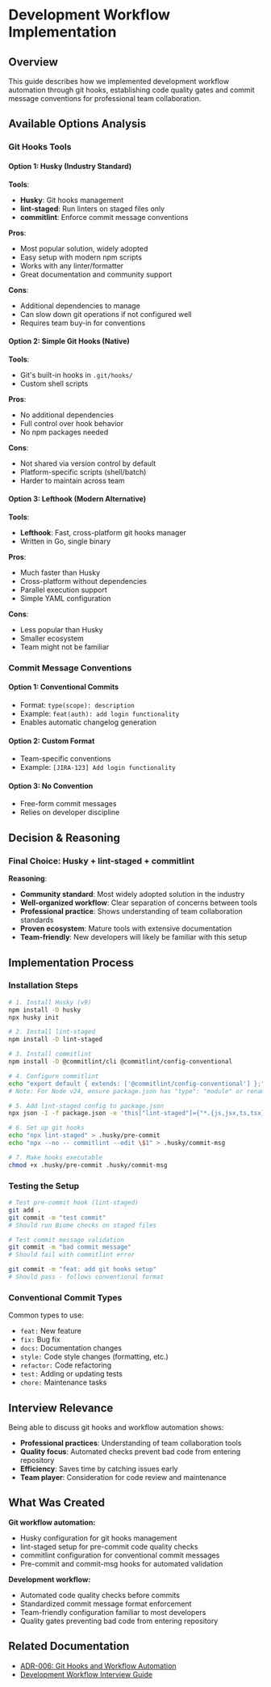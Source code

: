 # Development Workflow Implementation

## Overview

This guide describes how we implemented development workflow automation through git hooks, establishing code quality gates and commit message conventions for professional team collaboration.

## Available Options Analysis

### Git Hooks Tools

#### Option 1: Husky (Industry Standard)

**Tools**:

- **Husky**: Git hooks management
- **lint-staged**: Run linters on staged files only
- **commitlint**: Enforce commit message conventions

**Pros**:

- Most popular solution, widely adopted
- Easy setup with modern npm scripts
- Works with any linter/formatter
- Great documentation and community support

**Cons**:

- Additional dependencies to manage
- Can slow down git operations if not configured well
- Requires team buy-in for conventions

#### Option 2: Simple Git Hooks (Native)

**Tools**:

- Git's built-in hooks in `.git/hooks/`
- Custom shell scripts

**Pros**:

- No additional dependencies
- Full control over hook behavior
- No npm packages needed

**Cons**:

- Not shared via version control by default
- Platform-specific scripts (shell/batch)
- Harder to maintain across team

#### Option 3: Lefthook (Modern Alternative)

**Tools**:

- **Lefthook**: Fast, cross-platform git hooks manager
- Written in Go, single binary

**Pros**:

- Much faster than Husky
- Cross-platform without dependencies
- Parallel execution support
- Simple YAML configuration

**Cons**:

- Less popular than Husky
- Smaller ecosystem
- Team might not be familiar

### Commit Message Conventions

#### Option 1: Conventional Commits

- Format: `type(scope): description`
- Example: `feat(auth): add login functionality`
- Enables automatic changelog generation

#### Option 2: Custom Format

- Team-specific conventions
- Example: `[JIRA-123] Add login functionality`

#### Option 3: No Convention

- Free-form commit messages
- Relies on developer discipline

## Decision & Reasoning

### Final Choice: Husky + lint-staged + commitlint

**Reasoning**:

- **Community standard**: Most widely adopted solution in the industry
- **Well-organized workflow**: Clear separation of concerns between tools
- **Professional practice**: Shows understanding of team collaboration standards
- **Proven ecosystem**: Mature tools with extensive documentation
- **Team-friendly**: New developers will likely be familiar with this setup

## Implementation Process

### Installation Steps

```bash
# 1. Install Husky (v9)
npm install -D husky
npx husky init

# 2. Install lint-staged
npm install -D lint-staged

# 3. Install commitlint
npm install -D @commitlint/cli @commitlint/config-conventional

# 4. Configure commitlint
echo "export default { extends: ['@commitlint/config-conventional'] };" > commitlint.config.js
# Note: For Node v24, ensure package.json has "type": "module" or rename to commitlint.config.mjs

# 5. Add lint-staged config to package.json
npx json -I -f package.json -e 'this["lint-staged"]={"*.{js,jsx,ts,tsx}": "biome check --fix"}'

# 6. Set up git hooks
echo "npx lint-staged" > .husky/pre-commit
echo "npx --no -- commitlint --edit \$1" > .husky/commit-msg

# 7. Make hooks executable
chmod +x .husky/pre-commit .husky/commit-msg
```

### Testing the Setup

```bash
# Test pre-commit hook (lint-staged)
git add .
git commit -m "test commit"
# Should run Biome checks on staged files

# Test commit message validation
git commit -m "bad commit message"
# Should fail with commitlint error

git commit -m "feat: add git hooks setup"
# Should pass - follows conventional format
```

### Conventional Commit Types

Common types to use:

- `feat:` New feature
- `fix:` Bug fix
- `docs:` Documentation changes
- `style:` Code style changes (formatting, etc.)
- `refactor:` Code refactoring
- `test:` Adding or updating tests
- `chore:` Maintenance tasks

## Interview Relevance

Being able to discuss git hooks and workflow automation shows:

- **Professional practices**: Understanding of team collaboration tools
- **Quality focus**: Automated checks prevent bad code from entering repository
- **Efficiency**: Saves time by catching issues early
- **Team player**: Consideration for code review and maintenance

## What Was Created

**Git workflow automation:**
- Husky configuration for git hooks management
- lint-staged setup for pre-commit code quality checks
- commitlint configuration for conventional commit messages
- Pre-commit and commit-msg hooks for automated validation

**Development workflow:**
- Automated code quality checks before commits
- Standardized commit message format enforcement
- Team-friendly configuration familiar to most developers
- Quality gates preventing bad code from entering repository

## Related Documentation
- [ADR-006: Git Hooks and Workflow Automation](./adr.md)
- [Development Workflow Interview Guide](./interview-guide.md)
